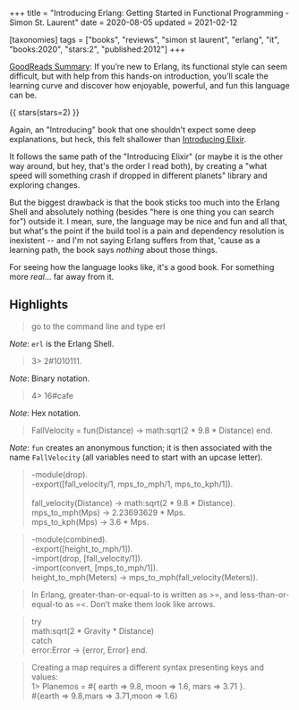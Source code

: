 +++
title = "Introducing Erlang: Getting Started in Functional Programming - Simon St. Laurent"
date = 2020-08-05
updated = 2021-02-12

[taxonomies]
tags = ["books", "reviews", "simon st laurent", "erlang", "it", 
"books:2020", "stars:2", "published:2012"]
+++

[GoodReads Summary](https://www.goodreads.com/book/show/15811999-introducing-erlang):
If you’re new to Erlang, its functional style can seem difficult, but with
help from this hands-on introduction, you’ll scale the learning curve and
discover how enjoyable, powerful, and fun this language can be.

<!-- more -->

{{ stars(stars=2) }}

Again, an "Introducing" book that one shouldn't expect some deep explanations,
but heck, this felt shallower than [Introducing
Elixir](@/reviews/books/introducing-elixir.md).

It follows the same path of the "Introducing Elixir" (or maybe it is the other
way around, but hey, that's the order I read both), by creating a "what speed
will something crash if dropped in different planets" library and exploring
changes.

But the biggest drawback is that the book sticks too much into the Erlang
Shell and absolutely nothing (besides "here is one thing you can search for")
outside it. I mean, sure, the language may be nice and fun and all that, but
what's the point if the build tool is a pain and dependency resolution is
inexistent -- and I'm not saying Erlang suffers from that, 'cause as a
learning path, the book says _nothing_ about those things.

For seeing how the language looks like, it's a good book. For something more
_real_... far away from it.

## Highlights

>  go to the command line and type erl 

*Note*: `erl` is the Erlang Shell.

>  3> 2#1010111. 

*Note*: Binary notation.

>  4> 16#cafe 

*Note*: Hex notation.

>  FallVelocity = fun(Distance) -> math:sqrt(2 * 9.8 * Distance) end.

*Note*: `fun` creates an anonymous function; it is then associated with the
name `FallVelocity` (all variables need to start with an upcase letter).

>  -module(drop).<br>
>  -export([fall_velocity/1, mps_to_mph/1, mps_to_kph/1]).<br><br>
>  fall_velocity(Distance) -> math:sqrt(2 * 9.8 * Distance). <br>
>  mps_to_mph(Mps) -> 2.23693629 * Mps.<br>
>  mps_to_kph(Mps) -> 3.6 * Mps.

>  -module(combined).<br>
>  -export([height_to_mph/1]).<br>
>  -import(drop, [fall_velocity/1]).<br>
>  -import(convert, [mps_to_mph/1]).<br>
>  height_to_mph(Meters) -> mps_to_mph(fall_velocity(Meters)). 

>  In Erlang, greater-than-or-equal-to is written as >=, and
>  less-than-or-equal-to as =<. Don’t make them look like arrows. 

>  try <br>
>    math:sqrt(2 * Gravity * Distance) <br>
>  catch <br>
>    error:Error -> {error, Error} end.

>  Creating a map requires a different syntax presenting keys and values:<br>
>  1> Planemos = #{ earth => 9.8, moon => 1.6, mars => 3.71 }.<br>
>  #{earth => 9.8,mars => 3.71,moon => 1.6} 
